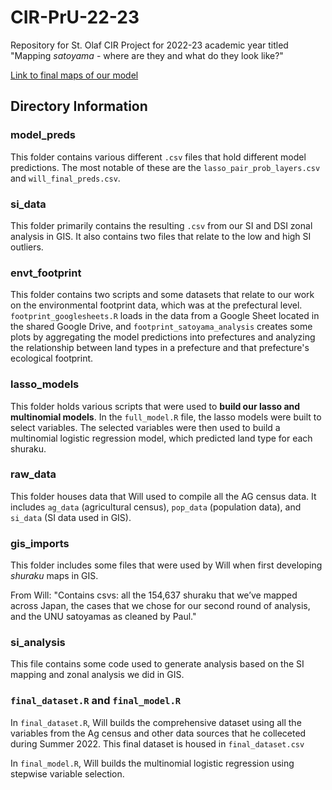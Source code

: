 # CIR-PrU-22-23

Repository for St. Olaf CIR Project for 2022-23 academic year titled "Mapping *satoyama* - where are they and what do they look like?"

[Link to final maps of our model](https://stolaf.maps.arcgis.com/apps/dashboards/9325753e4b3847618cb7aa6c374c89dd)

## Directory Information

### model_preds

This folder contains various different `.csv` files that hold different model predictions. The most notable of these are the `lasso_pair_prob_layers.csv` and `will_final_preds.csv`.

### si_data

This folder primarily contains the resulting `.csv` from our SI and DSI zonal analysis in GIS. It also contains two files that relate to the low and high SI outliers.

### envt_footprint

This folder contains two scripts and some datasets that relate to our work on the environmental footprint data, which was at the prefectural level. `footprint_googlesheets.R` loads in the data from a Google Sheet located in the shared Google Drive, and `footprint_satoyama_analysis` creates some plots by aggregating the model predictions into prefectures and analyzing the relationship between land types in a prefecture and that prefecture's ecological footprint.

### lasso_models

This folder holds various scripts that were used to **build our lasso and multinomial models**. In the `full_model.R` file, the lasso models were built to select variables. The selected variables were then used to build a multinomial logistic regression model, which predicted land type for each shuraku.

### raw_data

This folder houses data that Will used to compile all the AG census data. It includes `ag_data` (agricultural census), `pop_data` (population data), and `si_data` (SI data used in GIS).

### gis_imports

This folder includes some files that were used by Will when first developing *shuraku* maps in GIS. 

From Will: "Contains csvs: all the 154,637 shuraku that we’ve mapped across Japan, the cases that we chose for our second round of analysis, and the UNU satoyamas as cleaned by Paul."


### si_analysis

This file contains some code used to generate analysis based on the SI mapping and zonal analysis we did in GIS. 


### `final_dataset.R` and `final_model.R`

In `final_dataset.R`, Will builds the comprehensive dataset using all the variables from the Ag census and other data sources that he colleceted during Summer 2022. This final dataset is housed in `final_dataset.csv`

In `final_model.R`, Will builds the multinomial logistic regression using stepwise variable selection.
